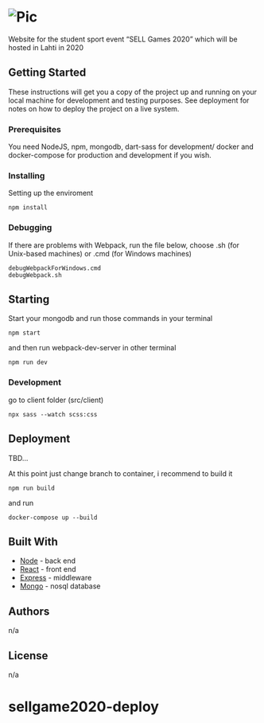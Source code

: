 # ![Pic](https://github.com/tuanphanfi/realLifeITProject/blob/master/src/client/img/SELLGAMES_logo.png?raw=true)

Website for the student sport event “SELL Games 2020” which will be hosted in Lahti in 2020 

## Getting Started

These instructions will get you a copy of the project up and running on your local machine for development and testing purposes. See deployment for notes on how to deploy the project on a live system.

### Prerequisites

You need NodeJS, npm, mongodb, dart-sass for development/ docker and docker-compose for production and development if you wish.

### Installing

Setting up the enviroment

```
npm install
```

### Debugging
If there are problems with Webpack, run the file below, choose .sh (for Unix-based machines) or .cmd (for Windows machines)
```
debugWebpackForWindows.cmd
debugWebpack.sh
```

## Starting

Start your mongodb and run those commands in your terminal
```
npm start
```
and then run webpack-dev-server in other terminal
```
npm run dev
```

### Development

go to client folder (src/client)

```
npx sass --watch scss:css
```

## Deployment

TBD...

At this point just change branch to container, i recommend to build it
```
npm run build
```

and run 
```
docker-compose up --build
```

## Built With

* [Node](https://nodejs.org) - back end
* [React](https://reactjs.org/) - front end
* [Express](https://expressjs.com/) - middleware
* [Mongo](https://www.mongodb.com/) - nosql database


## Authors

n/a

## License

n/a

# sellgame2020-deploy
